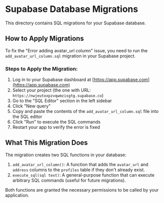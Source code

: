 # Supabase Database Migrations

This directory contains SQL migrations for your Supabase database.

## How to Apply Migrations

To fix the "Error adding avatar_url column" issue, you need to run the `add_avatar_url_column.sql` migration in your Supabase project.

### Steps to Apply the Migration:

1. Log in to your Supabase dashboard at [https://app.supabase.com](https://app.supabase.com)
2. Select your project (the one with URL: `https://nwjeutoxpzvqwmzisgtg.supabase.co`)
3. Go to the "SQL Editor" section in the left sidebar
4. Click "New query"
5. Copy and paste the contents of the `add_avatar_url_column.sql` file into the SQL editor
6. Click "Run" to execute the SQL commands
7. Restart your app to verify the error is fixed

## What This Migration Does

The migration creates two SQL functions in your database:

1. `add_avatar_url_column()`: A function that adds the `avatar_url` and `address` columns to the `profiles` table if they don't already exist.
2. `execute_sql(sql text)`: A general-purpose function that can execute arbitrary SQL commands (useful for future migrations).

Both functions are granted the necessary permissions to be called by your application.
